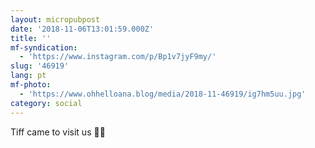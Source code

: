 ```yaml
---
layout: micropubpost
date: '2018-11-06T13:01:59.000Z'
title: ''
mf-syndication:
  - 'https://www.instagram.com/p/Bp1v7jyF9my/'
slug: '46919'
lang: pt
mf-photo:
  - 'https://www.ohhelloana.blog/media/2018-11-46919/ig7hm5uu.jpg'
category: social
---
```

Tiff came to visit us 🐶💚
